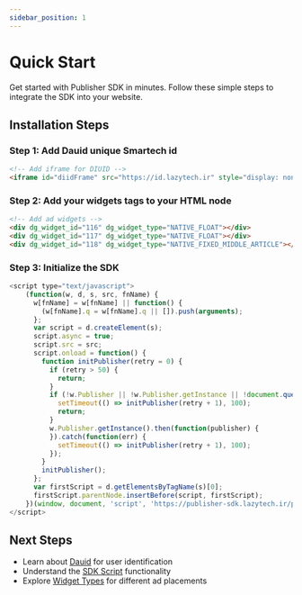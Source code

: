 ```yaml
---
sidebar_position: 1
---
```


# Quick Start

Get started with Publisher SDK in minutes. Follow these simple steps to integrate the SDK into your website.

## Installation Steps

### Step 1: Add Dauid unique Smartech id
```html
<!-- Add iframe for DIUID -->
<iframe id="diidFrame" src="https://id.lazytech.ir" style="display: none;"></iframe>
```

### Step 2: Add your widgets tags to your HTML node
```html
<!-- Add ad widgets -->
<div dg_widget_id="116" dg_widget_type="NATIVE_FLOAT"></div>
<div dg_widget_id="117" dg_widget_type="NATIVE_FLOAT"></div>
<div dg_widget_id="118" dg_widget_type="NATIVE_FIXED_MIDDLE_ARTICLE"></div>
```

### Step 3: Initialize the SDK
```javascript
<script type="text/javascript">
    (function(w, d, s, src, fnName) {
      w[fnName] = w[fnName] || function() {
        (w[fnName].q = w[fnName].q || []).push(arguments);
      };
      var script = d.createElement(s);
      script.async = true;
      script.src = src;
      script.onload = function() {
        function initPublisher(retry = 0) {
          if (retry > 50) {
            return;
          }
          if (!w.Publisher || !w.Publisher.getInstance || !document.querySelector('[dg_widget_id]')) {
            setTimeout(() => initPublisher(retry + 1), 100);
            return;
          }
          w.Publisher.getInstance().then(function(publisher) {
          }).catch(function(err) {
            setTimeout(() => initPublisher(retry + 1), 100);
          });
        }
        initPublisher();
      };
      var firstScript = d.getElementsByTagName(s)[0];
      firstScript.parentNode.insertBefore(script, firstScript);
    })(window, document, 'script', 'https://publisher-sdk.lazytech.ir/publisher.js', 'Publisher');
</script>
```

## Next Steps
- Learn about [Dauid](/docs/dauid) for user identification
- Understand the [SDK Script](/docs/sdk-script) functionality
- Explore [Widget Types](/docs/intro#ad-widget-types) for different ad placements 